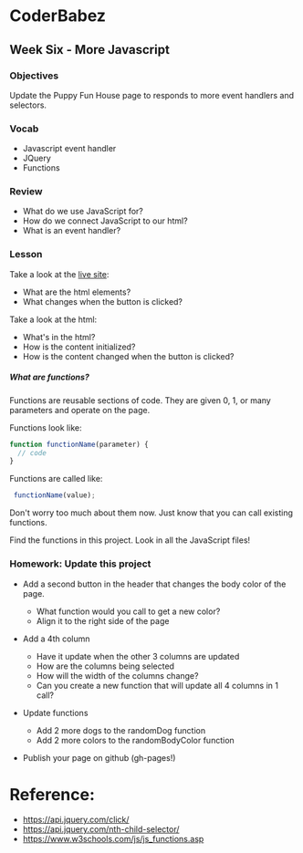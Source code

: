 # CoderBabez

##  Week Six - More Javascript

### Objectives
Update the Puppy Fun House page to responds to more event handlers and selectors.

### Vocab
* Javascript event handler
* JQuery
* Functions

### Review
* What do we use JavaScript for?
* How do we connect JavaScript to our html?
* What is an event handler?

### Lesson

Take a look at the [live site](git@github.com:Coderbabez/2019-spring-06-javascript-functions.git):

* What are the html elements?
* What changes when the button is clicked?

Take a look at the html:

* What's in the html?
* How is the content initialized?
* How is the content changed when the button is clicked?

##### What are functions?

Functions are reusable sections of code. They are given 0, 1, or many parameters and operate on the page.

Functions look like:

```js
function functionName(parameter) {
  // code
}
```

Functions are called like:
```js
 functionName(value);
```

Don't worry too much about them now. Just know that you can call existing functions.

Find the functions in this project. Look in all the JavaScript files!

### Homework: Update this project

* Add a second button in the header that changes the body color of the page.
  * What function would you call to get a new color?
  * Align it to the right side of the page

* Add a 4th column
  * Have it update when the other 3 columns are updated
  * How are the columns being selected
  * How will the width of the columns change?
  * Can you create a new function that will update all 4 columns in 1 call?

* Update functions
  * Add 2 more dogs to the randomDog function
  * Add 2 more colors to the randomBodyColor function

* Publish your page on github (gh-pages!)

# Reference:

* https://api.jquery.com/click/
* https://api.jquery.com/nth-child-selector/
* https://www.w3schools.com/js/js_functions.asp
